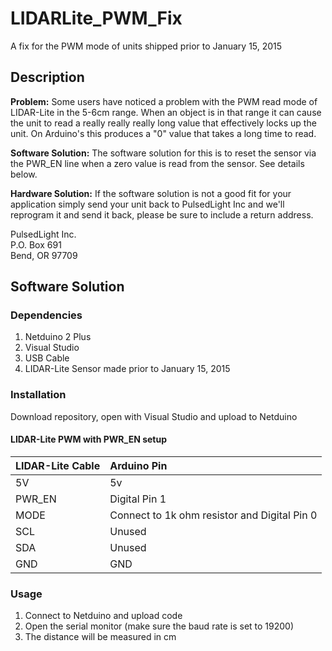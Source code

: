 # LIDARLite_PWM_Fix 
A fix for the PWM mode of units shipped prior to January 15, 2015

## Description

**Problem:** Some users have noticed a problem with the PWM read mode of LIDAR-Lite in the 5-6cm range. When an object is in that range it can cause the unit to read a really really really long value that effectively locks up the unit. On Arduino's this produces a "0" value that takes a long time to read. 

**Software Solution:** The software solution for this is to reset the sensor via the PWR_EN line when a zero value is read from the sensor. See details below. 

**Hardware Solution:** If the software solution is not a good fit for your application simply send your unit back to PulsedLight Inc and we'll reprogram it and send it back, please be sure to include a return address. 

PulsedLight Inc.    
P.O. Box 691   
Bend, OR 97709

## Software Solution

### Dependencies
1. Netduino 2 Plus
2. Visual Studio
3. USB Cable
4. LIDAR-Lite Sensor made prior to January 15, 2015

### Installation
Download repository, open with Visual Studio and upload to Netduino

#### LIDAR-Lite PWM with PWR_EN setup

LIDAR-Lite Cable|Arduino Pin
:---|:---
5V|5v
PWR_EN|Digital Pin 1
MODE|Connect to 1k ohm resistor and Digital Pin 0
SCL|Unused
SDA|Unused
GND|GND

### Usage
1. Connect to Netduino and upload code
2. Open the serial monitor (make sure the baud rate is set to 19200)
3. The distance will be measured in cm

